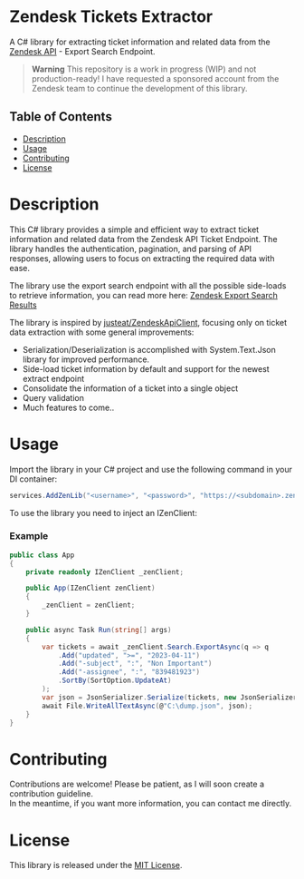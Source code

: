 ﻿# Zendesk Tickets Extractor

A C# library for extracting ticket information and related data from the [Zendesk API](https://developer.zendesk.com/documentation) - Export Search Endpoint.

> **Warning**
> This repository is a work in progress (WIP) and not production-ready! I have requested a sponsored account from the Zendesk team to continue the development of this library.

## Table of Contents

- [Description](#description)
- [Usage](#usage)
- [Contributing](#contributing)
- [License](#license)

# Description

This C# library provides a simple and efficient way to extract ticket information and related data from the Zendesk API
Ticket Endpoint. The library handles the authentication, pagination, and parsing of API responses, allowing users to
focus on extracting the required data with ease.

The library use the export search endpoint with all the possible side-loads to retrieve information, you can read more
here: [Zendesk Export Search Results](https://developer.zendesk.com/api-reference/ticketing/ticket-management/search/#export-search-results)

The library is inspired by [justeat/ZendeskApiClient](https://github.com/justeat/ZendeskApiClient), focusing only on ticket data extraction with some general improvements:

 - Serialization/Deserialization is accomplished with System.Text.Json library for improved performance.
 - Side-load ticket information by default and support for the newest extract endpoint 
 - Consolidate the information of a ticket into a single object
 - Query validation 
 - Much features to come..

# Usage

Import the library in your C# project and use the following command in your DI container:

```csharp
services.AddZenLib("<username>", "<password>", "https://<subdomain>.zendesk.com");
```

To use the library you need to inject an IZenClient:

### Example

```csharp
public class App
{
    private readonly IZenClient _zenClient;

    public App(IZenClient zenClient)
    {
        _zenClient = zenClient;
    }

    public async Task Run(string[] args)
    {
        var tickets = await _zenClient.Search.ExportAsync(q => q
            .Add("updated", ">=", "2023-04-11")
            .Add("-subject", ":", "Non Important")
            .Add("-assignee", ":", "839481923")
            .SortBy(SortOption.UpdateAt)
        );
        var json = JsonSerializer.Serialize(tickets, new JsonSerializerOptions { WriteIndented = true });
        await File.WriteAllTextAsync(@"C:\dump.json", json);
    }
}
```

# Contributing
Contributions are welcome! Please be patient, as I will soon create a contribution guideline.<br>
In the meantime, if you want more information, you can contact me directly.

# License
This library is released under the [MIT License](https://mit-license.org/).